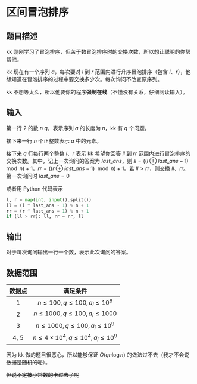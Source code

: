 # 区间冒泡排序

## 题目描述

kk 刚刚学习了冒泡排序，但苦于数冒泡排序时的交换次数，所以想让聪明的你帮帮他。

kk 现在有一个序列 $a$，每次要对 $l$ 到 $r$ 范围内进行升序冒泡排序（包含 $l$、$r$），他想知道在冒泡排序的过程中要交换多少次。每次询问不改变原序列。

kk 不想等太久，所以他要你的程序**强制在线**（不懂没有关系，仔细阅读输入）。

## 输入

第一行 $2$ 的数 $n \ q$，表示序列 $a$ 的长度为 $n$，kk 有 $q$ 个问题。

接下来一行 $n$ 个正整数表示 $a$ 中的元素。

接下来 $q$ 行每行两个整数 $l$、$r$ 表示 kk 希望你回答 $ll$ 到 $rr$ 范围内进行冒泡排序的交换次数。其中，记上一次询问的答案为 $last\_ans$，则 $ll = ((l \oplus last\_ans - 1) \mod n) + 1$，$rr = ((r \oplus last\_ans - 1) \mod n) + 1$。若 $ll > rr$，则交换 $ll$、$rr$。第一次询问时 $last\_ans = 0$

或者用 Python 代码表示
```python
l, r = map(int, input().split())
ll = (l ^ last_ans - 1) % n + 1
rr = (r ^ last_ans = 1) % n + 1
if (ll > rr): ll, rr = rr, ll
```

## 输出

对于每次询问输出一行一个数，表示此次询问的答案。

## 数据范围

|数据点|满足条件|
|:--:|:--:|
1|$n \le 100, q \le 100, a_i \le 10^9$
2|$n \le 1000, q \le 100, a_i \le 1000$
3|$n \le 1000, q \le 100, a_i \le 10^9$
4, 5|$n \le 4 \times 10^4, q \le 10^4, a_i \le 10^9$

因为 kk 做的题目很恶心，所以能够保证 $O(qn\log n)$ 的做法过不去（~~我才不会说数据是随机的呢~~）。

~~但说不定被小常数的卡过去了呢~~
